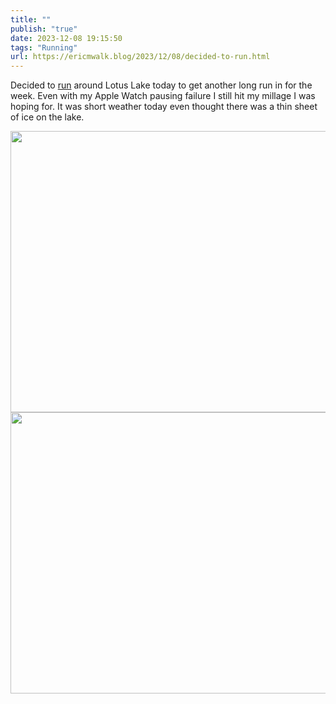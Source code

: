 ```yaml
---
title: ""
publish: "true"
date: 2023-12-08 19:15:50
tags: "Running"
url: https://ericmwalk.blog/2023/12/08/decided-to-run.html
---
```


Decided to [run](https://strava.com/activities/10348813896) around Lotus Lake today to get another long run in for the week. Even with my Apple Watch pausing failure I still hit my millage I was hoping for. It was short weather today even thought there was a thin sheet of ice on the lake.



<img src="uploads/2023/58de7a9259.jpg" width="600" height="450" alt=""><img src="uploads/2023/ba13d898bc.jpg" width="600" height="450" alt="">